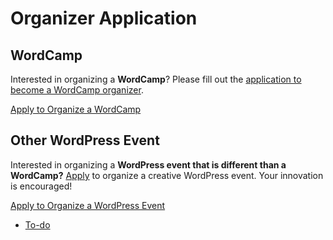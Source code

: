 # Organizer Application

## WordCamp

Interested in organizing a **WordCamp**? Please fill out the [application to become a WordCamp organizer](https://central.wordcamp.org/wordcamp-organizer-application/).

[Apply to Organize a WordCamp](https://central.wordcamp.org/wordcamp-organizer-application/)

## Other WordPress Event

Interested in organizing a **WordPress event that is different than a WordCamp?** [Apply](https://central.wordcamp.org/event-organizer-application/) to organize a creative WordPress event. Your innovation is encouraged!

[Apply to Organize a WordPress Event](https://central.wordcamp.org/event-organizer-application/)

*   [To-do](# "To-do")